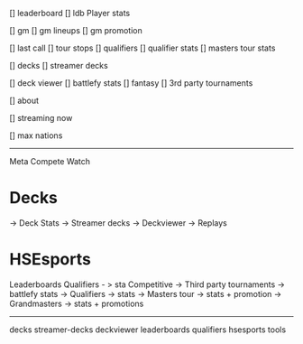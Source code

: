 [] leaderboard
[] ldb Player stats

[] gm
[] gm lineups
[] gm promotion

[] last call
[] tour stops
[] qualifiers
[] qualifier stats
[] masters tour stats

[] decks
[] streamer decks

[] deck viewer
[] battlefy stats
[] fantasy
[] 3rd party tournaments

[] about

[] streaming now

[] max nations

---------------

Meta
Compete 
Watch

# Decks
-> Deck Stats 
-> Streamer decks
-> Deckviewer
-> Replays

# HSEsports
 Leaderboards
Qualifiers - > sta
Competitive
-> Third party tournaments -> battlefy stats
-> Qualifiers  -> stats
-> Masters tour  -> stats + promotion
-> Grandmasters -> stats + promotions

-------
decks
streamer-decks
deckviewer
leaderboards
qualifiers
hsesports
tools